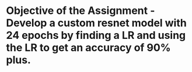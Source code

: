# Objective of the Assignment - Develop a custom resnet model with 24 epochs by finding a LR and using the LR to get an accuracy of 90% plus. 
